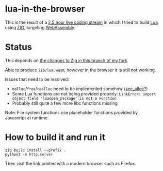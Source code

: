 # lua-in-the-browser

This is the result of a
[2.5 hour live coding stream](https://youtu.be/DtZBac-IUBQ) in which I tried
to build [Lua](https://www.lua.org/) using [ZIG](https://ziglang.org/),
targeting [WebAssembly](https://webassembly.org/).

# Status

This depends on
[the changes to Zig in this branch of my fork](https://github.com/squeek502/zig/tree/lua-in-the-browser).

Able to produce `lib/lua.wasm`, however in the browser it is still not working.

Issues that need to be resolved:

- `malloc`/`free`/`realloc` need to be implemented somehow ([zee_alloc?](https://github.com/fengb/zee_alloc/blob/master/src/wasm_exports.zig))
- Some Lua functions are not being provided properly: `LinkError: import object field 'luaopen_package' is not a Function`
- Probably still quite a few more libc functions missing

Note: File system functions use placeholder functions provided by Javascript at runtime.

# How to build it and run it

```
zig build install --prefix .
python3 -m http.server
```

Then visit the link printed with a modern browser such as Firefox.
